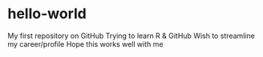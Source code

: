 # hello-world
My first repository on GitHub
Trying to learn R & GitHub
Wish to streamline my career/profile
Hope this works well with me
